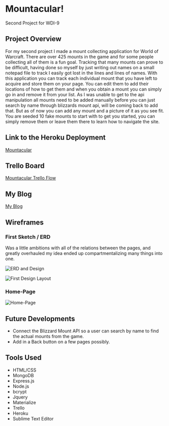# Mountacular!
Second Project for WDI-9

## Project Overview
For my second project I made a mount collecting application for World of Warcraft. There are over 425 mounts in the game and for some people collecting all of them is a fun goal. Tracking that many mounts can prove to be difficult, having done so myself by just writing out names on a small notepad file to track I easily got lost in the lines and lines of names. With this application you can track each individual mount that you have left to acquire and store them on your page. You can edit them to add their locations of how to get them and when you obtain a mount you can simply go in and remove it from your list. As I was unable to get to the api manipulation all mounts need to be added manually before you can just search by name through blizzards mount api, will be coming back to add that. But as of now you can add any mount and a picture of it as you see fit. You are seeded 10 fake mounts to start with to get you started, you can simply remove them or leave them there to learn how to navigate the site.

## Link to the Heroku Deployment
[Mountacular](https://ancient-scrubland-11366.herokuapp.com/)


## Trello Board
[Mountacular Trello Flow](https://trello.com/b/c6M3guR9/second-project)

## My Blog
[My Blog](http://lazer-lizards-86830.bitballoon.com/)

## Wireframes
### First Sketch / ERD
Was a little ambitions with all of the relations between the pages, and greatly overhauled my idea ended up compartmentalizing many things into one.

![ERD and Design](http://i.imgur.com/uCE6GUX.jpg)

![First Design Layout](http://i.imgur.com/hhpzDUO.jpg)

### Home-Page
![Home-Page](http://i.imgur.com/naku4Aq.png)

## Future Developments
- Connect the Blizzard Mount API so a user can search by name to find the actual mounts from the game.
- Add in a Back button on a few pages possibly.




## Tools Used
- HTML/CSS
- MongoDB
- Express.js
- Node.js
- bcrypt
- Jquery
- Materialize
- Trello
- Heroku
- Sublime Text Editor

